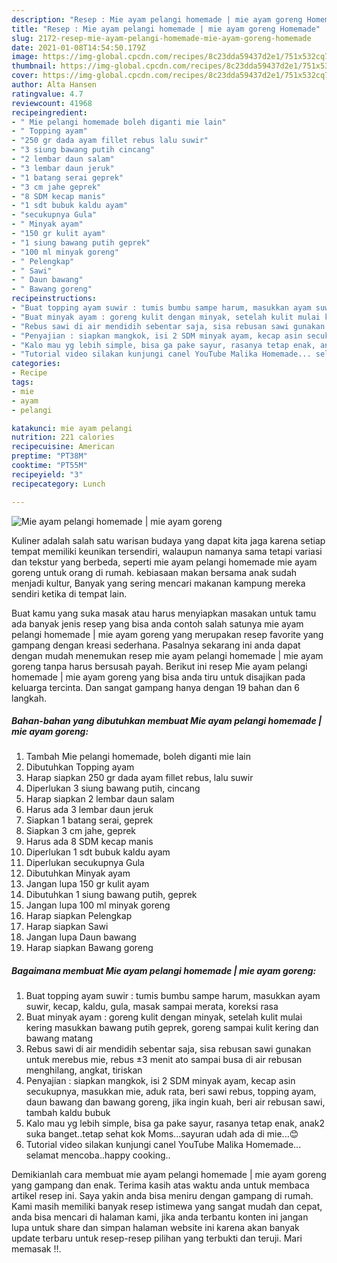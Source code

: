 ```yaml
---
description: "Resep : Mie ayam pelangi homemade | mie ayam goreng Homemade"
title: "Resep : Mie ayam pelangi homemade | mie ayam goreng Homemade"
slug: 2172-resep-mie-ayam-pelangi-homemade-mie-ayam-goreng-homemade
date: 2021-01-08T14:54:50.179Z
image: https://img-global.cpcdn.com/recipes/8c23dda59437d2e1/751x532cq70/mie-ayam-pelangi-homemade-mie-ayam-goreng-foto-resep-utama.jpg
thumbnail: https://img-global.cpcdn.com/recipes/8c23dda59437d2e1/751x532cq70/mie-ayam-pelangi-homemade-mie-ayam-goreng-foto-resep-utama.jpg
cover: https://img-global.cpcdn.com/recipes/8c23dda59437d2e1/751x532cq70/mie-ayam-pelangi-homemade-mie-ayam-goreng-foto-resep-utama.jpg
author: Alta Hansen
ratingvalue: 4.7
reviewcount: 41968
recipeingredient:
- " Mie pelangi homemade boleh diganti mie lain"
- " Topping ayam"
- "250 gr dada ayam fillet rebus lalu suwir"
- "3 siung bawang putih cincang"
- "2 lembar daun salam"
- "3 lembar daun jeruk"
- "1 batang serai geprek"
- "3 cm jahe geprek"
- "8 SDM kecap manis"
- "1 sdt bubuk kaldu ayam"
- "secukupnya Gula"
- " Minyak ayam"
- "150 gr kulit ayam"
- "1 siung bawang putih geprek"
- "100 ml minyak goreng"
- " Pelengkap"
- " Sawi"
- " Daun bawang"
- " Bawang goreng"
recipeinstructions:
- "Buat topping ayam suwir : tumis bumbu sampe harum, masukkan ayam suwir, kecap, kaldu, gula, masak sampai merata, koreksi rasa"
- "Buat minyak ayam : goreng kulit dengan minyak, setelah kulit mulai kering masukkan bawang putih geprek, goreng sampai kulit kering dan bawang matang"
- "Rebus sawi di air mendidih sebentar saja, sisa rebusan sawi gunakan untuk merebus mie, rebus ±3 menit ato sampai busa di air rebusan menghilang, angkat, tiriskan"
- "Penyajian : siapkan mangkok, isi 2 SDM minyak ayam, kecap asin secukupnya, masukkan mie, aduk rata, beri sawi rebus, topping ayam, daun bawang dan bawang goreng, jika ingin kuah, beri air rebusan sawi, tambah kaldu bubuk"
- "Kalo mau yg lebih simple, bisa ga pake sayur, rasanya tetap enak, anak2 suka banget..tetap sehat kok Moms...sayuran udah ada di mie...😊"
- "Tutorial video silakan kunjungi canel YouTube Malika Homemade... selamat mencoba..happy cooking.."
categories:
- Recipe
tags:
- mie
- ayam
- pelangi

katakunci: mie ayam pelangi 
nutrition: 221 calories
recipecuisine: American
preptime: "PT38M"
cooktime: "PT55M"
recipeyield: "3"
recipecategory: Lunch

---
```



![Mie ayam pelangi homemade | mie ayam goreng](https://img-global.cpcdn.com/recipes/8c23dda59437d2e1/751x532cq70/mie-ayam-pelangi-homemade-mie-ayam-goreng-foto-resep-utama.jpg)

Kuliner adalah salah satu warisan budaya yang dapat kita jaga karena setiap tempat memiliki keunikan tersendiri, walaupun namanya sama tetapi variasi dan tekstur yang berbeda, seperti mie ayam pelangi homemade 
 mie ayam goreng untuk orang di rumah. kebiasaan makan bersama anak sudah menjadi kultur, Banyak yang sering mencari makanan kampung mereka sendiri ketika di tempat lain.

Buat kamu yang suka masak atau harus menyiapkan masakan untuk tamu ada banyak jenis resep yang bisa anda contoh salah satunya mie ayam pelangi homemade | mie ayam goreng yang merupakan resep favorite yang gampang dengan kreasi sederhana. Pasalnya sekarang ini anda dapat dengan mudah menemukan resep mie ayam pelangi homemade | mie ayam goreng tanpa harus bersusah payah.
Berikut ini resep Mie ayam pelangi homemade | mie ayam goreng yang bisa anda tiru untuk disajikan pada keluarga tercinta. Dan sangat gampang hanya dengan 19 bahan dan 6 langkah.


<!--inarticleads1-->

##### Bahan-bahan yang dibutuhkan membuat Mie ayam pelangi homemade | mie ayam goreng:

1. Tambah  Mie pelangi homemade, boleh diganti mie lain
1. Dibutuhkan  Topping ayam
1. Harap siapkan 250 gr dada ayam fillet rebus, lalu suwir
1. Diperlukan 3 siung bawang putih, cincang
1. Harap siapkan 2 lembar daun salam
1. Harus ada 3 lembar daun jeruk
1. Siapkan 1 batang serai, geprek
1. Siapkan 3 cm jahe, geprek
1. Harus ada 8 SDM kecap manis
1. Diperlukan 1 sdt bubuk kaldu ayam
1. Diperlukan secukupnya Gula
1. Dibutuhkan  Minyak ayam
1. Jangan lupa 150 gr kulit ayam
1. Dibutuhkan 1 siung bawang putih, geprek
1. Jangan lupa 100 ml minyak goreng
1. Harap siapkan  Pelengkap
1. Harap siapkan  Sawi
1. Jangan lupa  Daun bawang
1. Harap siapkan  Bawang goreng




<!--inarticleads2-->

##### Bagaimana membuat  Mie ayam pelangi homemade | mie ayam goreng:

1. Buat topping ayam suwir : tumis bumbu sampe harum, masukkan ayam suwir, kecap, kaldu, gula, masak sampai merata, koreksi rasa
1. Buat minyak ayam : goreng kulit dengan minyak, setelah kulit mulai kering masukkan bawang putih geprek, goreng sampai kulit kering dan bawang matang
1. Rebus sawi di air mendidih sebentar saja, sisa rebusan sawi gunakan untuk merebus mie, rebus ±3 menit ato sampai busa di air rebusan menghilang, angkat, tiriskan
1. Penyajian : siapkan mangkok, isi 2 SDM minyak ayam, kecap asin secukupnya, masukkan mie, aduk rata, beri sawi rebus, topping ayam, daun bawang dan bawang goreng, jika ingin kuah, beri air rebusan sawi, tambah kaldu bubuk
1. Kalo mau yg lebih simple, bisa ga pake sayur, rasanya tetap enak, anak2 suka banget..tetap sehat kok Moms...sayuran udah ada di mie...😊
1. Tutorial video silakan kunjungi canel YouTube Malika Homemade... selamat mencoba..happy cooking..




Demikianlah cara membuat mie ayam pelangi homemade | mie ayam goreng yang gampang dan enak. Terima kasih atas waktu anda untuk membaca artikel resep ini. Saya yakin anda bisa meniru dengan gampang di rumah. Kami masih memiliki banyak resep istimewa yang sangat mudah dan cepat, anda bisa mencari di halaman kami, jika anda terbantu konten ini jangan lupa untuk share dan simpan halaman website ini karena akan banyak update terbaru untuk resep-resep pilihan yang terbukti dan teruji. Mari memasak !!. 
